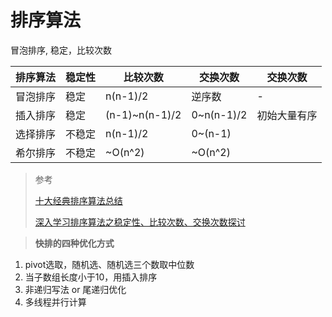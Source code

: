# 排序算法

冒泡排序, 稳定，比较次数

| 排序算法 | 稳定性 | 比较次数 | 交换次数 | 交换次数 |
| ------ | ------ | ------ | ------ | ------ |
| 冒泡排序 | 稳定 | n(n-1)/2 | 逆序数 | - |
| 插入排序 | 稳定 | (n-1)~n(n-1)/2 | 0~n(n-1)/2 | 初始大量有序 |
| 选择排序 | 不稳定 | n(n-1)/2 | 0~(n-1) |
| 希尔排序 | 不稳定 | ~O(n^2) | ~O(n^2) |

> 参考
>
> [十大经典排序算法总结](https://juejin.im/post/57dcd394a22b9d00610c5ec8)
>
> [深入学习排序算法之稳定性、比较次数、交换次数探讨](https://blog.csdn.net/dreamer2020/article/details/8740244)

> **快排的四种优化方式**
1. pivot选取，随机选、随机选三个数取中位数
2. 当子数组长度小于10，用插入排序
3. 非递归写法 or 尾递归优化
4. 多线程并行计算
